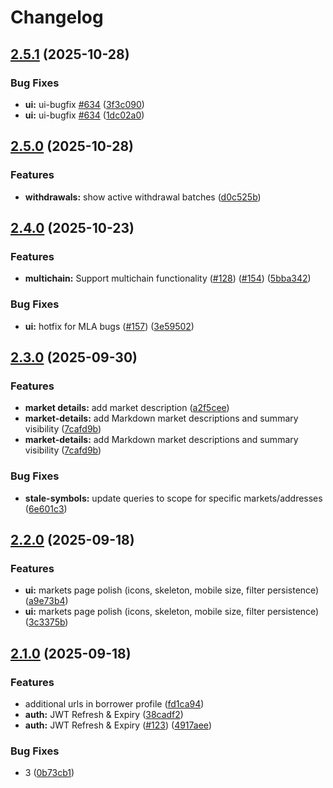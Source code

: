 # Changelog

## [2.5.1](https://github.com/wildcat-finance/wildcat-app-v2/compare/v2.5.0...v2.5.1) (2025-10-28)


### Bug Fixes

* **ui:** ui-bugfix [#634](https://github.com/wildcat-finance/wildcat-app-v2/issues/634) ([3f3c090](https://github.com/wildcat-finance/wildcat-app-v2/commit/3f3c0908a8d9a73020d99f3731e787be2cf72318))
* **ui:** ui-bugfix [#634](https://github.com/wildcat-finance/wildcat-app-v2/issues/634) ([1dc02a0](https://github.com/wildcat-finance/wildcat-app-v2/commit/1dc02a01861c193dcfe81ed83546c671df2cb855))

## [2.5.0](https://github.com/wildcat-finance/wildcat-app-v2/compare/v2.4.0...v2.5.0) (2025-10-28)


### Features

* **withdrawals:** show active withdrawal batches ([d0c525b](https://github.com/wildcat-finance/wildcat-app-v2/commit/d0c525b512527ac9c3d1822b658f10fa8e49f4b9))

## [2.4.0](https://github.com/wildcat-finance/wildcat-app-v2/compare/v2.3.0...v2.4.0) (2025-10-23)


### Features

* **multichain:** Support multichain functionality ([#128](https://github.com/wildcat-finance/wildcat-app-v2/issues/128)) ([#154](https://github.com/wildcat-finance/wildcat-app-v2/issues/154)) ([5bba342](https://github.com/wildcat-finance/wildcat-app-v2/commit/5bba342fd8e3169fa00e0e67873e0c0ac0195a62))


### Bug Fixes

* **ui:** hotfix for MLA bugs ([#157](https://github.com/wildcat-finance/wildcat-app-v2/issues/157)) ([3e59502](https://github.com/wildcat-finance/wildcat-app-v2/commit/3e59502632976a4df348356bfe0c6a386ff9c9dc))

## [2.3.0](https://github.com/wildcat-finance/wildcat-app-v2/compare/v2.2.0...v2.3.0) (2025-09-30)


### Features

* **market details:** add market description ([a2f5cee](https://github.com/wildcat-finance/wildcat-app-v2/commit/a2f5cee065d6c02b339f8e71cd35aca18959ef9f))
* **market-details:** add Markdown market descriptions and summary visibility ([7cafd9b](https://github.com/wildcat-finance/wildcat-app-v2/commit/7cafd9b4eaaff4030347224bc5b9e1a835499083))
* **market-details:** add Markdown market descriptions and summary visibility ([7cafd9b](https://github.com/wildcat-finance/wildcat-app-v2/commit/7cafd9b4eaaff4030347224bc5b9e1a835499083))


### Bug Fixes

* **stale-symbols:** update queries to scope for specific markets/addresses ([6e601c3](https://github.com/wildcat-finance/wildcat-app-v2/commit/6e601c34094148073d44fe71edeee12db2fcdbec))

## [2.2.0](https://github.com/wildcat-finance/wildcat-app-v2/compare/v2.1.0...v2.2.0) (2025-09-18)


### Features

* **ui:** markets page polish (icons, skeleton, mobile size, filter persistence) ([a9e73b4](https://github.com/wildcat-finance/wildcat-app-v2/commit/a9e73b4bf758d5f5c22c08d55a678991f066439d))
* **ui:** markets page polish (icons, skeleton, mobile size, filter persistence) ([3c3375b](https://github.com/wildcat-finance/wildcat-app-v2/commit/3c3375bf3b31fca6fe4fad5baceba6541ca7e36d))

## [2.1.0](https://github.com/wildcat-finance/wildcat-app-v2/compare/v2.0.0...v2.1.0) (2025-09-18)


### Features

* additional urls in borrower profile ([fd1ca94](https://github.com/wildcat-finance/wildcat-app-v2/commit/fd1ca9419aedb16a5a686edb0f745fffc79ab43f))
* **auth:** JWT Refresh & Expiry ([38cadf2](https://github.com/wildcat-finance/wildcat-app-v2/commit/38cadf29a29f81592f65e4aa1e07833da7dfcc53))
* **auth:** JWT Refresh & Expiry ([#123](https://github.com/wildcat-finance/wildcat-app-v2/issues/123)) ([4917aee](https://github.com/wildcat-finance/wildcat-app-v2/commit/4917aee203a8d89cc15ac85e5b8566c4d9865104))


### Bug Fixes

* 3 ([0b73cb1](https://github.com/wildcat-finance/wildcat-app-v2/commit/0b73cb17674295f82c5b544094b1fa91b9e971aa))
